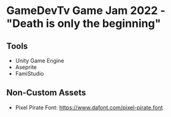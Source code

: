 # GameDevTv Game Jam 2022 - "Death is only the beginning"

## Tools
- Unity Game Engine
- Aseprite
- FamiStudio

## Non-Custom Assets
- Pixel Pirate Font: https://www.dafont.com/pixel-pirate.font
